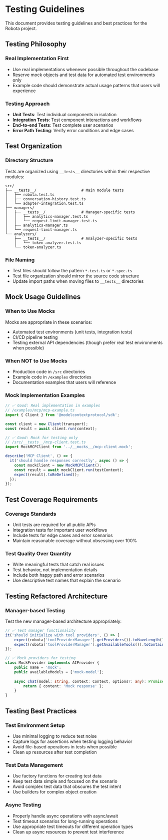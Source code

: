 # Testing Guidelines

This document provides testing guidelines and best practices for the Robota project.

## Testing Philosophy

### Real Implementation First

- Use real implementations whenever possible throughout the codebase
- Reserve mock objects and test data for automated test environments only
- Example code should demonstrate actual usage patterns that users will experience

### Testing Approach

- **Unit Tests**: Test individual components in isolation
- **Integration Tests**: Test component interactions and workflows
- **End-to-end Tests**: Test complete user scenarios
- **Error Path Testing**: Verify error conditions and edge cases

## Test Organization

### Directory Structure

Tests are organized using `__tests__` directories within their respective modules:

```
src/
├── __tests__/                    # Main module tests
│   ├── robota.test.ts
│   ├── conversation-history.test.ts
│   └── adapter-integration.test.ts
├── managers/
│   ├── __tests__/                # Manager-specific tests
│   │   ├── analytics-manager.test.ts
│   │   └── request-limit-manager.test.ts
│   ├── analytics-manager.ts
│   └── request-limit-manager.ts
└── analyzers/
    ├── __tests__/                # Analyzer-specific tests
    │   └── token-analyzer.test.ts
    └── token-analyzer.ts
```

### File Naming

- Test files should follow the pattern `*.test.ts` or `*.spec.ts`
- Test file organization should mirror the source code structure
- Update import paths when moving files to `__tests__` directories

## Mock Usage Guidelines

### When to Use Mocks

Mocks are appropriate in these scenarios:
- Automated test environments (unit tests, integration tests)
- CI/CD pipeline testing
- Testing external API dependencies (though prefer real test environments when possible)

### When NOT to Use Mocks

- Production code in `/src` directories
- Example code in `/examples` directories  
- Documentation examples that users will reference

### Mock Implementation Examples

```typescript
// ✅ Good: Real implementation in examples
// /examples/mcp/mcp-example.ts
import { Client } from '@modelcontextprotocol/sdk';

const client = new Client(transport);
const result = await client.run(context);

// ✅ Good: Mock for testing only
// /src/__tests__/mcp-client.test.ts
import MockMCPClient from '../__mocks__/mcp-client.mock';

describe('MCP Client', () => {
  it('should handle responses correctly', async () => {
    const mockClient = new MockMCPClient();
    const result = await mockClient.run(testContext);
    expect(result).toBeDefined();
  });
});
```

## Test Coverage Requirements

### Coverage Standards

- Unit tests are required for all public APIs
- Integration tests for important user workflows
- Include tests for edge cases and error scenarios
- Maintain reasonable coverage without obsessing over 100%

### Test Quality Over Quantity

- Write meaningful tests that catch real issues
- Test behavior, not implementation details
- Include both happy path and error scenarios
- Use descriptive test names that explain the scenario

## Testing Refactored Architecture

### Manager-based Testing

Test the new manager-based architecture appropriately:

```typescript
// ✅ Test manager functionality
it('should initialize with tool providers', () => {
    expect(robota['toolProviderManager'].getProviders()).toHaveLength(1);
    expect(robota['toolProviderManager'].getAvailableTools()).toContain('getWeather');
});

// ✅ Mock providers for testing
class MockProvider implements AIProvider {
    public name = 'mock';
    public availableModels = ['mock-model'];
    
    async chat(model: string, context: Context, options?: any): Promise<ModelResponse> {
        return { content: 'Mock response' };
    }
}
```

## Testing Best Practices

### Test Environment Setup

- Use minimal logging to reduce test noise
- Capture logs for assertions when testing logging behavior
- Avoid file-based operations in tests when possible
- Clean up resources after test completion

### Test Data Management

- Use factory functions for creating test data
- Keep test data simple and focused on the scenario
- Avoid complex test data that obscures the test intent
- Use builders for complex object creation

### Async Testing

- Properly handle async operations with async/await
- Test timeout scenarios for long-running operations
- Use appropriate test timeouts for different operation types
- Clean up async resources to prevent test interference
